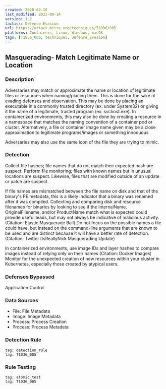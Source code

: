 ```yaml
---
created: 2020-02-10
last_modified: 2023-09-14
version: 1.2
tactics: Defense Evasion
url: https://attack.mitre.org/techniques/T1036/005
platforms: Containers, Linux, Windows, macOS
tags: [T1036_005, techniques, Defense_Evasion]
---
```


## Masquerading- Match Legitimate Name or Location

### Description

Adversaries may match or approximate the name or location of legitimate files or resources when naming/placing them. This is done for the sake of evading defenses and observation. This may be done by placing an executable in a commonly trusted directory (ex: under System32) or giving it the name of a legitimate, trusted program (ex: svchost.exe). In containerized environments, this may also be done by creating a resource in a namespace that matches the naming convention of a container pod or cluster. Alternatively, a file or container image name given may be a close approximation to legitimate programs/images or something innocuous.

Adversaries may also use the same icon of the file they are trying to mimic.

### Detection

Collect file hashes; file names that do not match their expected hash are suspect. Perform file monitoring; files with known names but in unusual locations are suspect. Likewise, files that are modified outside of an update or patch are suspect.

If file names are mismatched between the file name on disk and that of the binary's PE metadata, this is a likely indicator that a binary was renamed after it was compiled. Collecting and comparing disk and resource filenames for binaries by looking to see if the InternalName, OriginalFilename, and/or ProductName match what is expected could provide useful leads, but may not always be indicative of malicious activity. (Citation: Elastic Masquerade Ball) Do not focus on the possible names a file could have, but instead on the command-line arguments that are known to be used and are distinct because it will have a better rate of detection.(Citation: Twitter ItsReallyNick Masquerading Update)

In containerized environments, use image IDs and layer hashes to compare images instead of relying only on their names.(Citation: Docker Images) Monitor for the unexpected creation of new resources within your cluster in Kubernetes, especially those created by atypical users.

### Defenses Bypassed

Application Control

### Data Sources

  - File: File Metadata
  -  Image: Image Metadata
  -  Process: Process Creation
  -  Process: Process Metadata
### Detection Rule

```query
tag: detection_rule
tag: T1036_005
```

### Rule Testing

```query
tag: atomic_test
tag: T1036_005
```
